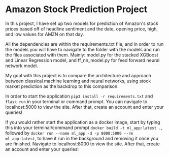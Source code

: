 # Amazon Stock Prediction Project

In this project, I have set up two models for prediction of Amazon's stock prices based off of headline sentiment and the date, opening price, high, and low values for AMZN on that day.

All the dependencies are within the requirements.txt file, and in order to run the models you will have to navigate to the folder with the models and run the files associated with them. Mainly: model.py for the stacked XGBoost and Linear Regression model, and ff_nn_model.py for feed forward neural network model.

My goal with this project is to compare the architecture and approach between classical machine learning and neural networks, using stock market prediction as the backdrop to this comparison.

In order to start the application `pip3 install -r requirements.txt` and `flask run` in your terminal or command prompt. You can navigate to localhost:5000 to view the site. After that, create an account and enter your queries!

If you would rather start the application as a docker image, start by typing this into your terminal/command prompt `docker build -t ml_app:latest .`, followed by `docker run --name ml_app -d -p 8000:5000 --rm ml_app:latest`, to have it run in the background and removing it once you are finished. Navigate to localhost:8000 to view the site. After that, create an account and enter your queries!
